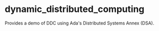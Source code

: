 # dynamic_distributed_computing
Provides a demo of DDC using Ada's Distributed Systems Annex (DSA). 
